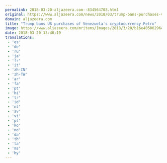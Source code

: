```yaml
---
permalink: 2018-03-20-aljazeera.com--834564703.html
original: https://www.aljazeera.com/news/2018/03/trump-bans-purchases-venezuela-cryptocurrency-petro-180320094506428.html
domain: aljazeera.com
title: "Trump bans US purchases of Venezuela's cryptocurrency Petro"
image: https://www.aljazeera.com/mritems/Images/2018/3/20/b16e405002964737a3966b9093c62ae1_18.jpg
date: 2018-03-20 13:40:19
translations: 
 - 'es'
 - 'de'
 - 'ru'
 - 'ja'
 - 'fr'
 - 'it'
 - 'zh-CN'
 - 'zh-TW'
 - 'ar'
 - 'fa'
 - 'pt'
 - 'hi'
 - 'tr'
 - 'id'
 - 'nl'
 - 'sv'
 - 'vi'
 - 'pl'
 - 'ko'
 - 'no'
 - 'da'
 - 'th'
 - 'ta'
 - 'ms'
 - 'hy'
---
```


